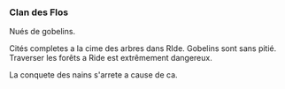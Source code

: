### Clan des Flos 

Nués de gobelins.

Cités completes a la cime des arbres dans RIde. Gobelins sont sans pitié. Traverser les forêts a Ride est extrêmement dangereux.

La conquete des nains s'arrete a cause de ca.